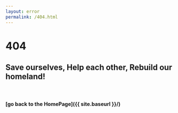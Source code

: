 ```yaml
---
layout: error
permalink: /404.html
---
```

# 404
## Save ourselves, Help each other, Rebuild our homeland!

<br>

#### [go back to the HomePage]({{ site.baseurl }}/)
